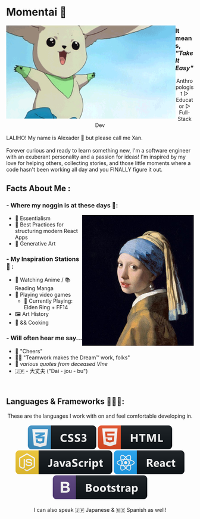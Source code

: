 # Momentai 🌿

<img height="250" align="left" alt="GIF" src="/assets/Terriermon2.gif">

### It means, _"Take It Easy"_

<div align="center">
Anthropologist ▷ Educator ▷ Full-Stack Dev
</br>
</div>
<div align="left">
</br>
LALIHO! My name is Alexader 🌻 but please call me Xan. 
</br>
</br>
Forever curious and ready to learn something new, I'm a software engineer with an exuberant personality and a passion for ideas! I'm inspired by my love for helping others, collecting stories, and those little moments where a code hasn't been working all day and you FINALLY figure it out. 
</div>

## Facts About Me :

### - Where my noggin is at these days 🧠:

<img hight="500" width="300" alt="IMG" align="right" src="./assets/Girl-with-a-Pearl-Earring-1665-Johannes-Vermeer.jpeg">

- 🌱 Essentialism
- 🌱 Best Practices for structuring modern React Apps
- 🌱 Generative Art

### - My Inspiration Stations 🚂 :

- 🐲 Watching Anime / 📚 Reading Manga
- 👾 Playing video games
  - 👾 Currently Playing: Elden Ring + FF14
- 🖼 Art History
- 🥘 && Cooking

### - Will often hear me say...

- 🍻 "Cheers"
- 👏🏽 "Teamwork makes the Dream™ work, folks"
- 🍇 _various quotes from deceased Vine_
- 🇯🇵 - 大丈夫 ("Dai - jou - bu")

</br>

## Languages & Frameworks 👨🏽‍💻:

<div align="center">
These are the languages I work with on and feel comfortable developing in. 
</br>
</br>
<img src="./assets/css.svg" alt="css badge" style="vertical-align:top margin:6px 4px">
<img src="./assets/html.svg" alt="html badge" style="vertical-align:top margin:6px 4px">
<img src="./assets/js.svg" alt="javascript badge" style="vertical-align:top margin:6px 4px">
<img src="./assets/react.svg" alt="react badge" style="vertical-align:top margin:6px 4px">
<img src="./assets/bootstrap.svg" alt="bootstrap badge" style="vertical-align:top margin:6px 4px">
    </br>
    </br>
    I can also speak 🇯🇵 Japanese & 🇲🇽 Spanish as well! 
</div>
